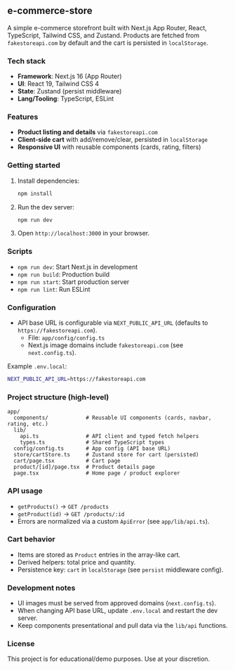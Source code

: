 ## e-commerce-store

A simple e-commerce storefront built with Next.js App Router, React, TypeScript, Tailwind CSS, and Zustand. Products are fetched from `fakestoreapi.com` by default and the cart is persisted in `localStorage`.

### Tech stack
- **Framework**: Next.js 16 (App Router)
- **UI**: React 19, Tailwind CSS 4
- **State**: Zustand (persist middleware)
- **Lang/Tooling**: TypeScript, ESLint

### Features
- **Product listing and details** via `fakestoreapi.com`
- **Client-side cart** with add/remove/clear, persisted in `localStorage`
- **Responsive UI** with reusable components (cards, rating, filters)

### Getting started
1. Install dependencies:
   ```bash
   npm install
   ```
2. Run the dev server:
   ```bash
   npm run dev
   ```
3. Open `http://localhost:3000` in your browser.

### Scripts
- `npm run dev`: Start Next.js in development
- `npm run build`: Production build
- `npm run start`: Start production server
- `npm run lint`: Run ESLint

### Configuration
- API base URL is configurable via `NEXT_PUBLIC_API_URL` (defaults to `https://fakestoreapi.com`).
  - File: `app/config/config.ts`
  - Next.js image domains include `fakestoreapi.com` (see `next.config.ts`).

Example `.env.local`:
```bash
NEXT_PUBLIC_API_URL=https://fakestoreapi.com
```

### Project structure (high-level)
```
app/
  components/            # Reusable UI components (cards, navbar, rating, etc.)
  lib/
    api.ts               # API client and typed fetch helpers
    types.ts             # Shared TypeScript types
  config/config.ts       # App config (API base URL)
  store/cartStore.ts     # Zustand store for cart (persisted)
  cart/page.tsx          # Cart page
  product/[id]/page.tsx  # Product details page
  page.tsx               # Home page / product explorer
```

### API usage
- `getProducts()` → `GET /products`
- `getProduct(id)` → `GET /products/:id`
- Errors are normalized via a custom `ApiError` (see `app/lib/api.ts`).

### Cart behavior
- Items are stored as `Product` entries in the array-like cart.
- Derived helpers: total price and quantity.
- Persistence key: `cart` in `localStorage` (see `persist` middleware config).

### Development notes
- UI images must be served from approved domains (`next.config.ts`).
- When changing API base URL, update `.env.local` and restart the dev server.
- Keep components presentational and pull data via the `lib/api` functions.

### License
This project is for educational/demo purposes. Use at your discretion.
